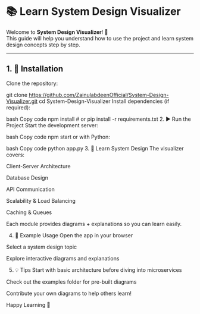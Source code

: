 # 📚 Learn System Design Visualizer

Welcome to **System Design Visualizer**! 🚀  
This guide will help you understand how to use the project and learn system design concepts step by step.

---

## 1. 🔧 Installation

Clone the repository:


git clone https://github.com/ZainulabdeenOfficial/System-Design-Visualizer.git
cd System-Design-Visualizer
Install dependencies (if required):

bash
Copy code
npm install   # or pip install -r requirements.txt
2. ▶️ Run the Project
Start the development server:

bash
Copy code
npm start
or with Python:

bash
Copy code
python app.py
3. 📖 Learn System Design
The visualizer covers:

Client-Server Architecture

Database Design

API Communication

Scalability & Load Balancing

Caching & Queues

Each module provides diagrams + explanations so you can learn easily.

4. 🎯 Example Usage
Open the app in your browser

Select a system design topic

Explore interactive diagrams and explanations

5. 💡 Tips
Start with basic architecture before diving into microservices

Check out the examples folder for pre-built diagrams

Contribute your own diagrams to help others learn!

Happy Learning 🎉





